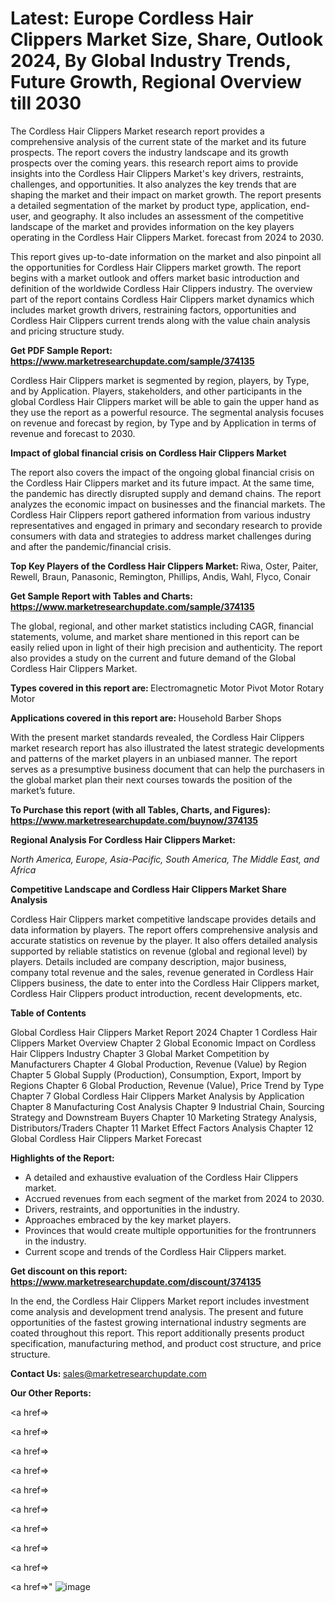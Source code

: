 # Latest: Europe Cordless Hair Clippers Market Size, Share, Outlook 2024, By Global Industry Trends, Future Growth, Regional Overview till 2030

The Cordless Hair Clippers Market research report provides a comprehensive analysis of the current state of the market and its future prospects. The report covers the industry landscape and its growth prospects over the coming years. this research report aims to provide insights into the Cordless Hair Clippers Market's key drivers, restraints, challenges, and opportunities. It also analyzes the key trends that are shaping the market and their impact on market growth. The report presents a detailed segmentation of the market by product type, application, end-user, and geography. It also includes an assessment of the competitive landscape of the market and provides information on the key players operating in the Cordless Hair Clippers Market. forecast from 2024 to 2030.

This report gives up-to-date information on the market and also pinpoint all the opportunities for Cordless Hair Clippers market growth. The report begins with a market outlook and offers market basic introduction and definition of the worldwide Cordless Hair Clippers industry. The overview part of the report contains Cordless Hair Clippers market dynamics which includes market growth drivers, restraining factors, opportunities and Cordless Hair Clippers current trends along with the value chain analysis and pricing structure study.

<strong><b>Get PDF Sample Report: <a href=https://www.marketresearchupdate.com/sample/374135>https://www.marketresearchupdate.com/sample/374135</a></b></strong>

Cordless Hair Clippers market is segmented by region, players, by Type, and by Application. Players, stakeholders, and other participants in the global Cordless Hair Clippers market will be able to gain the upper hand as they use the report as a powerful resource. The segmental analysis focuses on revenue and forecast by region, by Type and by Application in terms of revenue and forecast to 2030.

<strong><b>Impact of global financial crisis on Cordless Hair Clippers Market</b></strong>

The report also covers the impact of the ongoing global financial crisis on the Cordless Hair Clippers market and its future impact. At the same time, the pandemic has directly disrupted supply and demand chains. The report analyzes the economic impact on businesses and the financial markets. The Cordless Hair Clippers report gathered information from various industry representatives and engaged in primary and secondary research to provide consumers with data and strategies to address market challenges during and after the pandemic/financial crisis.

<strong><b>Top Key Players of the Cordless Hair Clippers Market:
</b></strong>Riwa, Oster, Paiter, Rewell, Braun, Panasonic, Remington, Phillips, Andis, Wahl, Flyco, Conair<strong><b>
</b></strong>

<strong><b>Get Sample Report with Tables and Charts: <a href=https://www.marketresearchupdate.com/sample/374135>https://www.marketresearchupdate.com/sample/374135</a></b></strong>

The global, regional, and other market statistics including CAGR, financial statements, volume, and market share mentioned in this report can be easily relied upon in light of their high precision and authenticity. The report also provides a study on the current and future demand of the Global Cordless Hair Clippers Market.

<strong><b>Types covered in this report are:
</b></strong>Electromagnetic Motor
Pivot Motor
Rotary Motor<strong><b>
</b></strong>

<strong><b>Applications covered in this report are:
</b></strong>Household
Barber Shops<strong><b>
</b></strong>

With the present market standards revealed, the Cordless Hair Clippers market research report has also illustrated the latest strategic developments and patterns of the market players in an unbiased manner. The report serves as a presumptive business document that can help the purchasers in the global market plan their next courses towards the position of the market’s future.

<strong><b>To Purchase this report (with all Tables, Charts, and Figures): <a href=https://www.marketresearchupdate.com/buynow/374135>https://www.marketresearchupdate.com/buynow/374135</a></b></strong>

<strong><b>Regional Analysis For Cordless Hair Clippers Market:</b></strong>

<em><i>North America, Europe, Asia-Pacific, South America, The Middle East, and Africa</i></em>

<strong><b>Competitive Landscape and Cordless Hair Clippers Market Share Analysis</b></strong>

Cordless Hair Clippers market competitive landscape provides details and data information by players. The report offers comprehensive analysis and accurate statistics on revenue by the player. It also offers detailed analysis supported by reliable statistics on revenue (global and regional level) by players. Details included are company description, major business, company total revenue and the sales, revenue generated in Cordless Hair Clippers business, the date to enter into the Cordless Hair Clippers market, Cordless Hair Clippers product introduction, recent developments, etc.

<strong><b>Table of Contents</b></strong>

Global Cordless Hair Clippers Market Report 2024
Chapter 1 Cordless Hair Clippers Market Overview
Chapter 2 Global Economic Impact on Cordless Hair Clippers Industry
Chapter 3 Global Market Competition by Manufacturers
Chapter 4 Global Production, Revenue (Value) by Region
Chapter 5 Global Supply (Production), Consumption, Export, Import by Regions
Chapter 6 Global Production, Revenue (Value), Price Trend by Type
Chapter 7 Global Cordless Hair Clippers Market Analysis by Application
Chapter 8 Manufacturing Cost Analysis
Chapter 9 Industrial Chain, Sourcing Strategy and Downstream Buyers
Chapter 10 Marketing Strategy Analysis, Distributors/Traders
Chapter 11 Market Effect Factors Analysis
Chapter 12 Global Cordless Hair Clippers Market Forecast

<strong><b>Highlights of the Report:</b></strong>

- A detailed and exhaustive evaluation of the Cordless Hair Clippers market.
- Accrued revenues from each segment of the market from 2024 to 2030.
- Drivers, restraints, and opportunities in the industry.
- Approaches embraced by the key market players.
- Provinces that would create multiple opportunities for the frontrunners in the industry.
- Current scope and trends of the Cordless Hair Clippers market.

<strong><b>Get discount on this report: <a href=https://www.marketresearchupdate.com/discount/374135>https://www.marketresearchupdate.com/discount/374135</a></b></strong>

In the end, the Cordless Hair Clippers Market report includes investment come analysis and development trend analysis. The present and future opportunities of the fastest growing international industry segments are coated throughout this report. This report additionally presents product specification, manufacturing method, and product cost structure, and price structure.

<strong><b>Contact Us:
</b></strong>sales@marketresearchupdate.com

<strong>Our Other Reports:</strong>

<a href=></a>

<a href=></a>

<a href=></a>

<a href=></a>

<a href=></a>

<a href=></a>

<a href=></a>

<a href=></a>

<a href=></a>

<a href=></a>"
![image](https://github.com/Gayatrikarjule/Market-Analysis-360/assets/97346546/61ab9e0c-aa97-4a6e-a07b-c82732726683)

